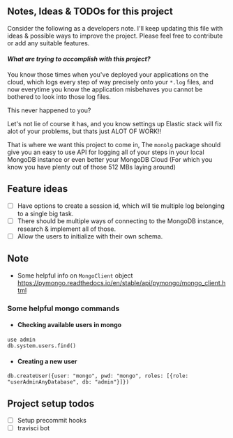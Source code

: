 ## Notes, Ideas & TODOs for this project

Consider the following as a developers note. I'll keep updating this file with ideas & possible ways to improve the project. Please feel free to contribute or add any suitable features.

#### _What are trying to accomplish with this project?_

You know those times when you've deployed your applications on the cloud, which logs every step of way precisely onto your `*.log` files, and now everytime you know the application misbehaves you cannot be bothered to look into those log files.

This never happened to you?

Let's not lie of course it has, and you know settings up Elastic stack will fix alot of your problems, but thats just ALOT OF WORK!!

That is where we want this project to come in, The `monolg` package should give you an easy to use API for logging all of your steps in your local MongoDB instance or even better your MongoDB Cloud (For which you know you have plenty out of those 512 MBs laying around)

## Feature ideas

- [ ] Have options to create a session id, which will tie multiple log belonging to a single big task.
- [ ] There should be multiple ways of connecting to the MongoDB instance, research & implement all of those.
- [ ] Allow the users to initialize with their own schema.

## Note

+ Some helpful info on `MongoClient` object
https://pymongo.readthedocs.io/en/stable/api/pymongo/mongo_client.html


### Some helpful mongo commands
* #### Checking available users in mongo
```mongo
use admin
db.system.users.find()
```

* #### Creating a new user
```mongo
db.createUser({user: "mongo", pwd: "mongo", roles: [{role: "userAdminAnyDatabase", db: "admin"}]})
```

## Project setup todos

+ [ ] Setup precommit hooks
+ [ ] travisci bot
